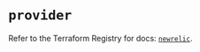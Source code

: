# `provider`

Refer to the Terraform Registry for docs: [`newrelic`](https://registry.terraform.io/providers/newrelic/newrelic/3.42.0/docs).
